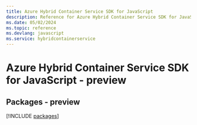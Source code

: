 ```yaml
---
title: Azure Hybrid Container Service SDK for JavaScript
description: Reference for Azure Hybrid Container Service SDK for JavaScript
ms.date: 05/02/2024
ms.topic: reference
ms.devlang: javascript
ms.service: hybridcontainerservice
---
```

# Azure Hybrid Container Service SDK for JavaScript - preview
## Packages - preview
[!INCLUDE [packages](hybrid-container-service-index.md)]